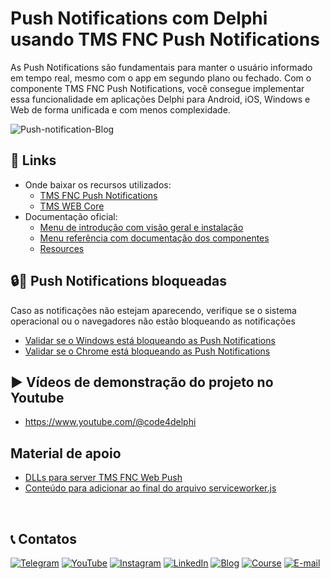 # Push Notifications com Delphi usando TMS FNC Push Notifications
As Push Notifications são fundamentais para manter o usuário informado em tempo real, mesmo com o app em segundo plano ou fechado. Com o componente TMS FNC Push Notifications, você consegue implementar essa funcionalidade em aplicações Delphi para Android, iOS, Windows e Web de forma unificada e com menos complexidade.


![Push-notification-Blog](https://github.com/user-attachments/assets/9e20c5f5-577a-4a57-9963-46cb73f2e856)


## 🔗 Links
- Onde baixar os recursos utilizados:
  - [TMS FNC Push Notifications](https://www.tmssoftware.com/site/tmsfncpushnotifications.asp)
  - [TMS WEB Core](https://www.tmssoftware.com/site/tmswebcore.asp)
- Documentação oficial:
  - [Menu de introdução com visão geral e instalação](https://download.tmssoftware.com/doc/tmsfncpushnotifications/gettingstarted/overview/)
  - [Menu referência com documentação dos componentes](https://download.tmssoftware.com/doc/tmsfncpushnotifications/components/ttmsfncwebpushdb/)
  - [Resources](https://www.tmssoftware.com/site/tmsfncpushnotifications.asp#product-help)

## 🔒🚫 Push Notifications bloqueadas
Caso as notificações não estejam aparecendo, verifique se o sistema operacional ou o navegadores não estão bloqueando as notificações
- [Validar se o Windows está bloqueando as Push Notifications](https://help.pushnews.eu/pt-BR/articles/5810154-validar-se-o-windows-esta-bloqueando-as-push-notifications)
- [Validar se o Chrome está bloqueando as Push Notifications](https://help.pushnews.eu/pt-BR/articles/5810083-validar-se-o-chrome-esta-bloqueando-as-push-notifications)

## ▶️ Vídeos de demonstração do projeto no Youtube
- https://www.youtube.com/@code4delphi

## Material de apoio
- [DLLs para server TMS FNC Web Push](https://code4delphi.com.br/downloads/TMS-FNC-Push-Notifications/DLLs-For-TMSFNCWebPush.rar)
- [Conteúdo para adicionar ao final do arquivo serviceworker.js](https://code4delphi.com.br/downloads/Content-to-add-serviceworker-js.txt)

<br/>

## 📞 Contatos

[![Telegram](https://img.shields.io/badge/Telegram-Join-blue?logo=telegram)](https://t.me/Code4Delphi)
[![YouTube](https://img.shields.io/badge/YouTube-Join-red?logo=youtube&logoColor=red)](https://www.youtube.com/@code4delphi)
[![Instagram](https://img.shields.io/badge/Intagram-Follow-red?logo=instagram&logoColor=pink)](https://www.instagram.com/code4delphi/)
[![LinkedIn](https://img.shields.io/badge/LinkedIn-Connect-blue)](https://www.linkedin.com/in/cesar-cardoso-dev)
[![Blog](https://img.shields.io/badge/Blog-Code4Delphi-F00?logo=delphi)](https://code4delphi.com.br/blog/)
[![Course](https://img.shields.io/badge/Course-Delphi-F00?logo=delphi)](https://go.hotmart.com/U81331747Y?dp=1)
[![E-mail](https://img.shields.io/badge/E--mail-Send-yellowgreen?logo=maildotru&logoColor=yellowgreen)](mailto:contato@code4delphi.com.br)

